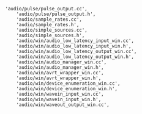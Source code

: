     'audio/pulse/pulse_output.cc',
        'audio/pulse/pulse_output.h',
        'audio/sample_rates.cc',
        'audio/sample_rates.h',
        'audio/simple_sources.cc',
        'audio/simple_sources.h',
        'audio/win/audio_low_latency_input_win.cc',
        'audio/win/audio_low_latency_input_win.h',
        'audio/win/audio_low_latency_output_win.cc',
        'audio/win/audio_low_latency_output_win.h',
        'audio/win/audio_manager_win.cc',
        'audio/win/audio_manager_win.h',
        'audio/win/avrt_wrapper_win.cc',
        'audio/win/avrt_wrapper_win.h',
        'audio/win/device_enumeration_win.cc',
        'audio/win/device_enumeration_win.h',
        'audio/win/wavein_input_win.cc',
        'audio/win/wavein_input_win.h',
        'audio/win/waveout_output_win.cc',
   